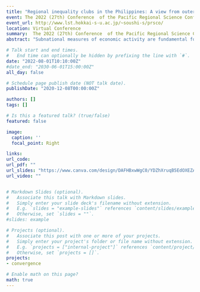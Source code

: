 ```yaml
---
title: "Regional inequality clubs in the Philippines: A view from outer space"
event: The 2022 (27th) Conference  of the Pacific Regional Science Conference Organisation 
event_url: http://www.lst.hokkai-s-u.ac.jp/~soushi-s/prsco/
location: Virtual Conference
summary:  The 2022 (27th) Conference  of the Pacific Regional Science Conference Organisation (PRSCO)
abstract: "Subnational measures of economic activity are fundamental for monitoring progress toward sustainable development within countries.  Nighttime lights  data from satellites are a useful proxy for monitoring local economic activity in developing countries where regionally disaggregated data are usually unavailable or unreliable. In this paper, we study the evolution of regional inequality across provinces in the Philippines using a novel dataset on nighttime lights that covers the 2000-2020 period. Specifically, we first construct a luminosity-based inequality index and document the evolution of regional inequality in the Philippines. Our results indicate that---on average---regional inequality across provinces has been decreasing. Next, through the lens of a nonlinear dynamic factor model, we test the hypothesis that inequality across all provinces would eventually converge to a common long-run equilibrium. We reject this hypothesis and find that---beyond the average---the provincial dynamics of inequality are characterized multiple local equilibria.  In particular, we identify two convergence clubs with largely separating trends. We conclude arguing that the reduction of regional inequality is still a central issue for the Philippines. In this regard, nighttime light data and club convergence analyses may prove useful for both monitoring and modeling regional development."

# Talk start and end times.
#   End time can optionally be hidden by prefixing the line with `#`.
date: "2022-08-01T10:10:00Z"
#date_end: "2030-06-01T15:00:00Z"
all_day: false

# Schedule page publish date (NOT talk date).
publishDate: "2020-12-08T00:00:00Z"

authors: []
tags: []

# Is this a featured talk? (true/false)
featured: false

image:
  caption: ''
  focal_point: Right

links:
url_code:
url_pdf: ""
url_slides: "https://www.canva.com/design/DAFHBxwWgC0/YDZhXruqB5EdOXEZAuOedA/view?utm_content=DAFHBxwWgC0&utm_campaign=designshare&utm_medium=link&utm_source=publishpresent"
url_video: ""


# Markdown Slides (optional).
#   Associate this talk with Markdown slides.
#   Simply enter your slide deck's filename without extension.
#   E.g. `slides = "example-slides"` references `content/slides/example-slides.md`.
#   Otherwise, set `slides = ""`.
#slides: example

# Projects (optional).
#   Associate this post with one or more of your projects.
#   Simply enter your project's folder or file name without extension.
#   E.g. `projects = ["internal-project"]` references `content/project/deep-learning/index.md`.
#   Otherwise, set `projects = []`.
projects:
- convergence

# Enable math on this page?
math: true
---
```

